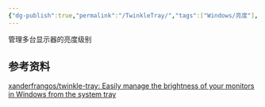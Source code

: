 ```yaml
---
{"dg-publish":true,"permalink":"/TwinkleTray/","tags":["Windows/亮度"],"noteIcon":""}
---
```


管理多台显示器的亮度级别


## 参考资料
[xanderfrangos/twinkle-tray: Easily manage the brightness of your monitors in Windows from the system tray](https://github.com/xanderfrangos/twinkle-tray)